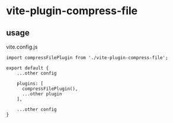 # vite-plugin-compress-file

## usage

vite.config.js

```
import compressFilePlugin from './vite-plugin-compress-file';

export default {
    ...other config

    plugins: [
      compressFilePlugin(),
      ...other plugin
    ],

    ...other config
}
```
